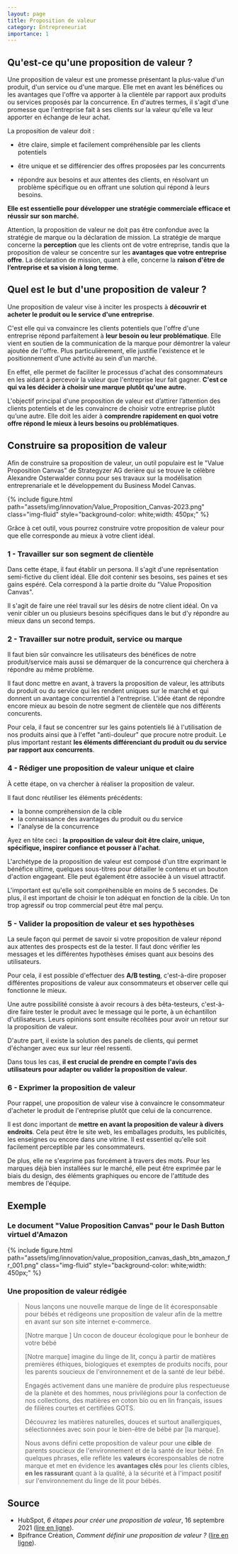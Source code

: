 ```yaml
---
layout: page
title: Proposition de valeur
category: Entrepreneuriat
importance: 1
---
```


## Qu'est-ce qu'une proposition de valeur ?
Une proposition de valeur est une promesse présentant la plus-value d'un produit, d'un service ou d'une marque. Elle met en avant les bénéfices ou les avantages que l'offre va apporter à la clientèle par rapport aux produits ou services proposés par la concurrence. En d'autres termes, il s'agit d'une promesse que l'entreprise fait à ses clients sur la valeur qu'elle va leur apporter en échange de leur achat. 

La proposition de valeur doit :  

- être claire, simple et facilement compréhensible par les clients potentiels

- être unique et se différencier des offres proposées par les concurrents

- répondre aux besoins et aux attentes des clients, en résolvant un problème spécifique ou en offrant une solution qui répond à leurs besoins. 

**Elle est essentielle pour développer une stratégie commerciale efficace et réussir sur son marché.**

Attention, la proposition de valeur ne doit pas être confondue avec la stratégie de marque ou la déclaration de mission. La stratégie de marque concerne la **perception** que les clients ont de votre entreprise, tandis que la proposition de valeur se concentre sur les **avantages que votre entreprise offre**. La déclaration de mission, quant à elle, concerne la **raison d'être de l’entreprise et sa vision à long terme**. 


## Quel est le but d'une proposition de valeur ?
Une proposition de valeur vise à inciter les prospects à **découvrir et acheter le produit ou le service d'une entreprise**.

C'est elle qui va convaincre les clients potentiels que l'offre d'une entreprise répond parfaitement à **leur besoin ou leur problématique**. Elle vient en soutien de la communication de la marque pour démontrer la valeur ajoutée de l'offre. Plus particulièrement, elle justifie l'existence et le positionnement d'une activité au sein d'un marché.

En effet, elle permet de faciliter le processus d'achat des consommateurs en les aidant à percevoir la valeur que l'entreprise leur fait gagner.
**C'est ce qui va les décider à choisir une marque plutôt qu'une autre.**

L'objectif principal d'une proposition de valeur est d’attirer l’attention des clients potentiels et de les convaincre de choisir votre entreprise plutôt qu’une autre. Elle doit les aider à **comprendre rapidement en quoi votre offre répond le mieux à leurs besoins ou problématiques**.  

## Construire sa proposition de valeur
Afin de construire sa proposition de valeur, un outil populaire est le "Value Proposition Canvas" de Strategyzer AG derière qui se trouve le célèbre Alexandre Osterwalder  connu pour ses travaux sur la modélisation entreprenariale et le développement du Business Model Canvas.

{% include figure.html path="assets/img/innovation/Value_Proposition_Canvas-2023.png" class="img-fluid" style="background-color: white;width: 450px;" %}

Grâce à cet outil, vous pourrez construire votre proposition de valeur pour que elle corresponde au mieux à votre client idéal.

### 1 - Travailler sur son segment de clientèle
Dans cette étape, il faut établir un persona. Il s'agit d'une représentation semi-fictive du client idéal. Elle doit contenir ses besoins, ses paines et ses gains espéré. Cela correspond à la partie droite du "Value Proposition Canvas".

Il s'agit de faire une réel travail sur les désirs de notre client idéal. On va venir cibler un ou plusieurs besoins spécifiques dans le but d'y répondre au mieux dans un second temps.

### 2 - Travailler sur notre produit, service ou marque
Il faut bien sûr convaincre les utilisateurs des bénéfices de notre produit/service mais aussi se démarquer de la concurrence qui cherchera à répondre au même problème.

Il faut donc mettre en avant, à travers la proposition de valeur, les attributs du produit ou du service qui les rendent uniques sur le marché et qui donnent un avantage concurrentiel à l'entreprise. L'idée étant de répondre encore mieux au besoin de notre segment de clientèle que nos différents concurents.

Pour cela, il faut se concentrer sur les gains potentiels lié à l'utilisation de nos produits ainsi que à l'effet "anti-douleur" que procure notre produit. Le plus important restant **les éléments différenciant du produit ou du service par rapport aux concurrents**.

### 4 - Rédiger une proposition de valeur unique et claire
À cette étape, on va chercher à réaliser la proposition de valeur.

Il faut donc réutiliser les éléments précédents:
- la bonne compréhension de la cible
- la connaissance des avantages du produit ou du service
- l'analyse de la concurrence

Ayez en tête ceci : **la proposition de valeur doit être claire, unique, spécifique, inspirer confiance et pousser à l'achat**.

L'archétype de la proposition de valeur est composé d'un titre exprimant le bénéfice ultime, quelques sous-titres pour détailler le contenu et un bouton d'action engageant. Elle peut également être associée à un visuel attractif.

L'important est qu'elle soit compréhensible en moins de 5 secondes. De plus, il est important de choisir le ton adéquat en fonction de la cible. Un ton trop agressif ou trop commercial peut être mal perçu.

### 5 - Valider la proposition de valeur et ses hypothèses

La seule façon qui permet de savoir si votre proposition de valeur répond aux attentes des prospects est de la tester. Il faut donc vérifier les messages et les différentes hypothèses émises quant aux besoins des utilisateurs.

Pour cela, il est possible d'effectuer des **A/B testing**, c'est-à-dire proposer différentes propositions de valeur aux consommateurs et observer celle qui fonctionne le mieux.

Une autre possibilité consiste à avoir recours à des bêta-testeurs, c'est-à-dire faire tester le produit avec le message qui le porte, à un échantillon d'utilisateurs. Leurs opinions sont ensuite récoltées pour avoir un retour sur la proposition de valeur.

D'autre part, il existe la solution des panels de clients, qui permet d'échanger avec eux sur leur réel ressenti.

Dans tous les cas, **il est crucial de prendre en compte l'avis des utilisateurs pour adapter ou valider la proposition de valeur**.

### 6 - Exprimer la proposition de valeur
Pour rappel, une proposition de valeur vise à convaincre le consommateur d'acheter le produit de l'entreprise plutôt que celui de la concurrence.

Il est donc important de **mettre en avant la proposition de valeur à divers endroits**. Cela peut être le site web, les emballages produits, les publicités, les enseignes ou encore dans une vitrine. Il est essentiel qu'elle soit facilement perceptible par les consommateurs.

De plus, elle ne s'exprime pas forcément à travers des mots. Pour les marques déjà bien installées sur le marché, elle peut être exprimée par le biais du design, des éléments graphiques ou encore de l'attitude des membres de l'équipe.

## Exemple

### Le document "Value Proposition Canvas" pour le Dash Button virtuel d'Amazon

{% include figure.html path="assets/img/innovation/value_proposition_canvas_dash_btn_amazon_fr_001.png" class="img-fluid" style="background-color: white;width: 450px;" %}

### Une proposition de valeur rédigée

> Nous lançons une nouvelle marque de linge de lit écoresponsable pour bébés et rédigeons une proposition de valeur afin de la mettre en avant sur son site internet e-commerce. 
> 
> [Notre marque ] Un cocon de douceur écologique pour le bonheur de votre bébé 
> 
> [Notre marque] imagine du linge de lit, conçu à partir de matières premières éthiques, biologiques et exemptes de produits nocifs, pour les parents soucieux de l'environnement et de la santé de leur bébé. 
> 
> Engagés activement dans une manière de produire plus respectueuse de la planète et des hommes, nous privilégions pour la confection de nos collections, des matières en coton bio ou en lin français, issues de filières courtes et certifiées GOTS.  
> 
> Découvrez les matières naturelles, douces et surtout anallergiques, sélectionnées avec soin pour le bien-être de bébé par [la marque].
> 
> Nous avons défini cette proposition de valeur pour une **cible** de parents soucieux de l'environnement et de la santé de leur bébé. En quelques phrases, elle reflète les **valeurs** écoresponsables de notre marque et met en évidence les **avantages clés** pour les clients cibles, **en les rassurant** quant à la qualité, à la sécurité et à l'impact positif sur l'environnement du linge de lit pour bébés.

## Source
- HubSpot, *6 étapes pour créer une proposition de valeur*, 16 septembre 2021 ([lire en ligne](https://blog.hubspot.fr/marketing/proposition-de-valeur)).
- Bpifrance Création, *Comment définir une proposition de valeur ?* ([lire en ligne](https://bpifrance-creation.fr/moment-de-vie/comment-definir-proposition-valeur)).
